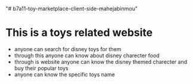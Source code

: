 "# b7a11-toy-marketplace-client-side-mahejabinmou" 
# This is a toys related website
* anyone can search for disney toys for them
* through this anyone can know about disney charecter food
* through is website anyone can know the  disney themed charecter and buy their popular toys
* anyone can know the specific toys name